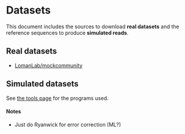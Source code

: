 # Datasets

This document includes the sources to download 
**real datasets** 
and the reference sequences to produce 
**simulated reads**.

## Real datasets

* [LomanLab/mockcommunity](https://github.com/LomanLab/mockcommunity) 

## Simulated datasets

See [the tools page](tools.md) for the programs used.


#### Notes

* Just do Ryanwick for error correction (ML?)
